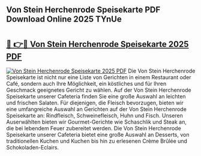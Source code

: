 ## Von Stein Herchenrode Speisekarte PDF Download Online 2025 TYnUe

# <h2><a href="http://gcaenm.nevu.top/?p=Von+Stein+Herchenrode+Speisekarte">🔗 👉🔴 Von Stein Herchenrode Speisekarte 2025 PDF</a></h2>

[![Von Stein Herchenrode Speisekarte 2025 PDF](https://i.imgur.com/dBaPXMq.png)](http://gcaenm.nevu.top/?p=Von+Stein+Herchenrode+Speisekarte)
Die Von Stein Herchenrode Speisekarte ist nicht nur eine Liste von Gerichten in einem Restaurant oder Café, sondern auch Ihre Möglichkeit, ein köstliches und für Ihren Geschmack geeignetes Gericht zu wählen. Auf der Von Stein Herchenrode Speisekarte unserer Cafeteria finden Sie eine große Auswahl an leichten und frischen Salaten. Für diejenigen, die Fleisch bevorzugen, bieten wir eine umfangreiche Auswahl an Gerichten auf der Von Stein Herchenrode Speisekarte an: Rindfleisch, Schweinefleisch, Huhn und Fisch. Unseren Auserwählten bieten wir Gourmet-Gerichte wie Schaschlik und Steak an, die bei lebendem Feuer zubereitet werden. Die Von Stein Herchenrode Speisekarte unserer Cafeteria bietet eine große Auswahl an Desserts, von traditionellen Kuchen und Kuchen bis hin zu erlesenen Crème Brûlée und Schokoladen-Eclairs.
